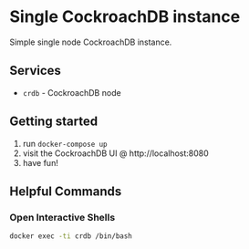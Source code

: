# Single CockroachDB instance
Simple single node CockroachDB instance.

## Services
* `crdb` - CockroachDB node

## Getting started
1) run `docker-compose up`
2) visit the CockroachDB UI @ http://localhost:8080
3) have fun!

## Helpful Commands

### Open Interactive Shells
```bash
docker exec -ti crdb /bin/bash
```
